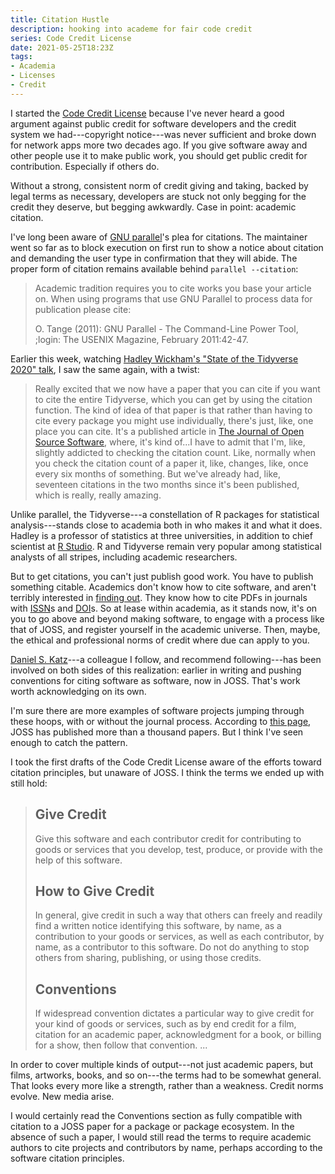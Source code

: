 ```yaml
---
title: Citation Hustle
description: hooking into academe for fair code credit
series: Code Credit License
date: 2021-05-25T18:23Z
tags:
- Academia
- Licenses
- Credit
---
```


I started the [Code Credit License](https://codecreditlicense.com) because I've never heard a good argument against public credit for software developers and the credit system we had---copyright notice---was never sufficient and broke down for network apps more two decades ago.  If you give software away and other people use it to make public work, you should get public credit for contribution.  Especially if others do.

Without a strong, consistent norm of credit giving and taking, backed by legal terms as necessary, developers are stuck not only begging for the credit they deserve, but begging awkwardly.  Case in point: academic citation.

I've long been aware of [GNU parallel](https://www.gnu.org/software/parallel/)'s plea for citations.  The maintainer went so far as to block execution on first run to show a notice about citation and demanding the user type in confirmation that they will abide.  The proper form of citation remains available behind `parallel --citation`:

> Academic tradition requires you to cite works you base your article on.
> When using programs that use GNU Parallel to process data for publication
> please cite:
>
> O. Tange (2011): GNU Parallel - The Command-Line Power Tool,
> ;login: The USENIX Magazine, February 2011:42-47.

Earlier this week, watching [Hadley Wickham's "State of the Tidyverse 2020" talk](https://www.youtube.com/watch?v=OwwYfxB8CA0), I saw the same again, with a twist:

> Really excited that we now have a paper that you can cite if you want to cite the entire Tidyverse, which you can get by using the citation function.  The kind of idea of that paper is that rather than having to cite every package you might use individually, there's just, like, one place you can cite.  It's a published article in [The Journal of Open Source Software](https://joss.theoj.org/), where, it's kind of...I have to admit that I'm, like, slightly addicted to checking the citation count.  Like, normally when you check the citation count of a paper it, like, changes, like, once every six months of something.  But we've already had, like, seventeen citations in the two months since it's been published, which is really, really amazing.

Unlike parallel, the Tidyverse---a constellation of R packages for statistical analysis---stands close to academia both in who makes it and what it does.  Hadley is a professor of statistics at three universities, in addition to chief scientist at [R Studio](https://rstudio.com).  R and Tidyverse remain very popular among statistical analysts of all stripes, including academic researchers.

But to get citations, you can't just publish good work.  You have to publish something citable.  Academics don't know how to cite software, and aren't terribly interested in [finding out](https://peerj.com/articles/cs-86/). They know how to cite PDFs in journals with [ISSN](https://en.wikipedia.org/wiki/International_Standard_Serial_Number)s and [DOI](https://joss.theoj.org/papers/published)s.  So at lease within academia, as it stands now, it's on you to go above and beyond making software, to engage with a process like that of JOSS, and register yourself in the academic universe.  Then, maybe, the ethical and professional norms of credit where due can apply to you.

[Daniel S. Katz](http://danielskatz.org/)---a colleague I follow, and recommend following---has been involved on both sides of this realization: earlier in writing and pushing conventions for citing software as software, now in JOSS.  That's work worth acknowledging on its own.

I'm sure there are more examples of software projects jumping through these hoops, with or without the journal process.  According to [this page](https://joss.theoj.org/papers/published), JOSS has published more than a thousand papers.  But I think I've seen enough to catch the pattern.

I took the first drafts of the Code Credit License aware of the efforts toward citation principles, but unaware of JOSS.  I think the terms we ended up with still hold:

> ## Give Credit
> Give this software and each contributor credit for contributing to goods or services that you develop, test, produce, or provide with the help of this software.
>
> ## How to Give Credit
> In general, give credit in such a way that others can freely and readily find a written notice identifying this software, by name, as a contribution to your goods or services, as well as each contributor, by name, as a contributor to this software. Do not do anything to stop others from sharing, publishing, or using those credits.
>
> ## Conventions
> If widespread convention dictates a particular way to give credit for your kind of goods or services, such as by end credit for a film, citation for an academic paper, acknowledgment for a book, or billing for a show, then follow that convention. ...

In order to cover multiple kinds of output---not just academic papers, but films, artworks, books, and so on---the terms had to be somewhat general.  That looks every more like a strength, rather than a weakness.  Credit norms evolve.  New media arise.

I would certainly read the Conventions section as fully compatible with citation to a JOSS paper for a package or package ecosystem.  In the absence of such a paper, I would still read the terms to require academic authors to cite projects and contributors by name, perhaps according to the software citation principles.
